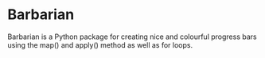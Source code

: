 # Barbarian
Barbarian is a Python package for creating nice and colourful progress bars using the map() and apply() method as well as for loops.
